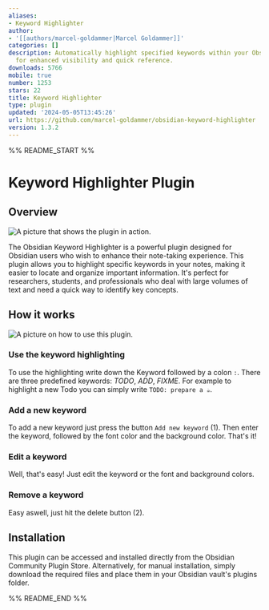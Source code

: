 ```yaml
---
aliases:
- Keyword Highlighter
author:
- '[[authors/marcel-goldammer|Marcel Goldammer]]'
categories: []
description: Automatically highlight specified keywords within your Obsidian notes
  for enhanced visibility and quick reference.
downloads: 5766
mobile: true
number: 1253
stars: 22
title: Keyword Highlighter
type: plugin
updated: '2024-05-05T13:45:26'
url: https://github.com/marcel-goldammer/obsidian-keyword-highlighter
version: 1.3.2
---
```


%% README_START %%

# Keyword Highlighter Plugin

## Overview

![A picture that shows the plugin in action.](https://raw.githubusercontent.com/marcel-goldammer/obsidian-keyword-highlighter/HEAD/assets/overview.png)

The Obsidian Keyword Highlighter is a powerful plugin designed for Obsidian users who wish to enhance their note-taking experience. This plugin allows you to highlight specific keywords in your notes, making it easier to locate and organize important information. It's perfect for researchers, students, and professionals who deal with large volumes of text and need a quick way to identify key concepts.

## How it works

![A picture on how to use this plugin.](https://raw.githubusercontent.com/marcel-goldammer/obsidian-keyword-highlighter/HEAD/assets/usage.png)

### Use the keyword highlighting

To use the highlighting write down the Keyword followed by a colon `:`. There are three predefined keywords: _TODO_, _ADD_, _FIXME_. For example to highlight a new Todo you can simply write `TODO: prepare a ☕`.

### Add a new keyword

To add a new keyword just press the button `Add new keyword` (1). Then enter the keyword, followed by the font color and the background color. That's it!

### Edit a keyword

Well, that's easy! Just edit the keyword or the font and background colors.

### Remove a keyword

Easy aswell, just hit the delete button (2).

## Installation

This plugin can be accessed and installed directly from the Obsidian Community Plugin Store. Alternatively, for manual installation, simply download the required files and place them in your Obsidian vault's plugins folder.


%% README_END %%